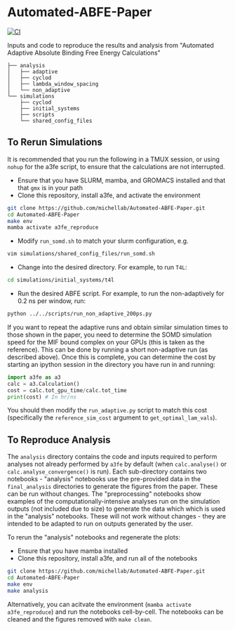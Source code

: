 # Automated-ABFE-Paper
[![CI](https://github.com/michellab/Automated-ABFE-Paper/actions/workflows/ci.yaml/badge.svg)](https://github.com/michellab/Automated-ABFE-Paper/actions/workflows/ci.yaml)

Inputs and code to reproduce the results and analysis from "Automated Adaptive Absolute Binding Free Energy Calculations"

```
├── analysis
│   ├── adaptive
│   ├── cyclod
│   ├── lambda_window_spacing
│   └── non_adaptive
└── simulations
    ├── cyclod
    ├── initial_systems
    ├── scripts
    └── shared_config_files
```

## To Rerun Simulations

It is recommended that you run the following in a TMUX session, or using `nohup` for the a3fe script, to ensure that the calculations are not interrupted.

- Ensure that you have SLURM, mamba, and GROMACS installed and that that `gmx` is in your path
- Clone this repository, install a3fe, and activate the environment
```bash
git clone https://github.com/michellab/Automated-ABFE-Paper.git
cd Automated-ABFE-Paper
make env
mamba activate a3fe_reproduce
```
- Modify `run_somd.sh` to match your slurm configuration, e.g.
```bash
vim simulations/shared_config_files/run_somd.sh
```
- Change into the desired directory. For example, to run `T4L`:
```bash
cd simulations/initial_systems/t4l
```
- Run the desired ABFE script. For example, to run the non-adaptively for 0.2 ns per window, run:
```bash
python ../../scripts/run_non_adaptive_200ps.py
```

If you want to repeat the adaptive runs and obtain similar simulation times to those shown in the paper, you need to determine the SOMD simulation speed for the MIF bound complex on your GPUs (this is taken as the reference). This can be done by running a short non-adaptive run (as described above). Once this is complete, you can determine the cost by starting an ipython session in the directory you have run in and running:
```python
import a3fe as a3
calc = a3.Calculation()
cost = calc.tot_gpu_time/calc.tot_time
print(cost) # In hr/ns
```
You should then modify the `run_adaptive.py` script to match this cost (specifically the `reference_sim_cost` argument to `get_optimal_lam_vals`).

## To Reproduce Analysis

The `analysis` directory contains the code and inputs required to perform analyses not already performed by `a3fe` by default (when `calc.analyse()` or `calc.analyse_convergence()` is run). Each sub-directory contains two notebooks - "analysis" notebooks use the pre-provided data in the `final_analysis` directories to generate the figures from the paper. These can be run without changes. The "preprocessing" notebooks show examples of the computationally-intensive analyses run on the simulation outputs (not included due to size) to generate the data which which is used in the "analysis" notebooks. These will not work without changes - they are intended to be adapted to run on outputs generated by the user.

To rerun the "analysis" notebooks and regenerate the plots:

- Ensure that you have mamba installed
- Clone this repository, install a3fe, and run all of the notebooks
```bash
git clone https://github.com/michellab/Automated-ABFE-Paper.git
cd Automated-ABFE-Paper
make env
make analysis
```

Alternatively, you can acitvate the environment (`mamba activate a3fe_reproduce`) and run the notebooks cell-by-cell. The notebooks can be cleaned and the figures removed with `make clean`. 
